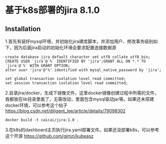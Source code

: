 # 基于k8s部署的jira 8.1.0



## Installation 

1.首先有装好mysql环境，并初始化jira建库脚本，并添加用户、修改事务级别如下，因为后面jira启动的初始化环境会要求配置连接数据源

```mysql
create database jira default character set utf8 collate utf8_bin;
CREATE USER `jira`@`%` IDENTIFIED BY 'jira';GRANT ALL ON *.* TO `jira`@`%` WITH GRANT OPTION;
alter user 'jira'@'%' identified with mysql_native_password by 'jira';

set global transaction isolation level read committed;
set session transaction isolation level read committed;
```

2.目录jira/docker，生成下镜像文件，这里docker镜像创建过程中所需的文件，我都放在lib目录里面了，无需改动，里面包含mysql驱动jar等。如果还未搭建docker环境，可以参考这个帖子 https://blog.csdn.net/diligent_lee/article/details/79098302

```
docker build -t caicai/jira:1.0 .
```

3.在k8s的dashboard主页执行jira.yaml部署文件。如果还没部署k8s，可以参考这个开源 https://github.com/gjmzj/kubeasz
